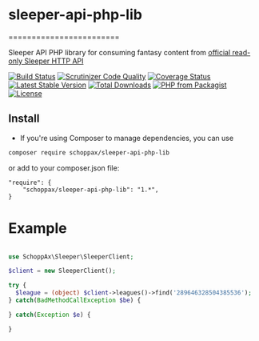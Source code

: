 # sleeper-api-php-lib
========================

Sleeper API PHP library for consuming fantasy content from [official read-only Sleeper HTTP API](https://docs.sleeper.app/)

[![Build Status](https://www.travis-ci.org/SchoppAx/sleeper-api-php-lib.svg?branch=master)](https://www.travis-ci.org/SchoppAx/sleeper-api-php-lib)
[![Scrutinizer Code Quality](https://scrutinizer-ci.com/g/SchoppAx/sleeper-api-php-lib/badges/quality-score.png?b=master)](https://scrutinizer-ci.com/g/SchoppAx/sleeper-api-php-lib/?branch=master)
[![Coverage Status](https://coveralls.io/repos/github/SchoppAx/sleeper-api-php-lib/badge.svg?branch=master)](https://coveralls.io/github/SchoppAx/sleeper-api-php-lib?branch=master)
[![Latest Stable Version](https://poser.pugx.org/schoppax/sleeper-api-php-lib/v/stable)](https://packagist.org/packages/schoppax/sleeper-api-php-lib)
[![Total Downloads](https://poser.pugx.org/schoppax/sleeper-api-php-lib/downloads)](https://packagist.org/packages/schoppax/sleeper-api-php-lib)
[![PHP from Packagist](https://poser.pugx.org/schoppax/sleeper-api-php-lib/require/php)](https://packagist.org/packages/schoppax/sleeper-api-php-lib)
[![License](https://poser.pugx.org/schoppax/sleeper-api-php-lib/license.png)](https://packagist.org/packages/schoppax/sleeper-api-php-lib)


## Install

* If you're using Composer to manage dependencies, you can use

```sh
composer require schoppax/sleeper-api-php-lib
```

or add to your composer.json file:

    "require": {
        "schoppax/sleeper-api-php-lib": "1.*",
    }

# Example

``` php

use SchoppAx\Sleeper\SleeperClient;

$client = new SleeperClient();

try {
  $league = (object) $client->leagues()->find('289646328504385536');
} catch(BadMethodCallException $be) {

} catch(Exception $e) {

}

```
